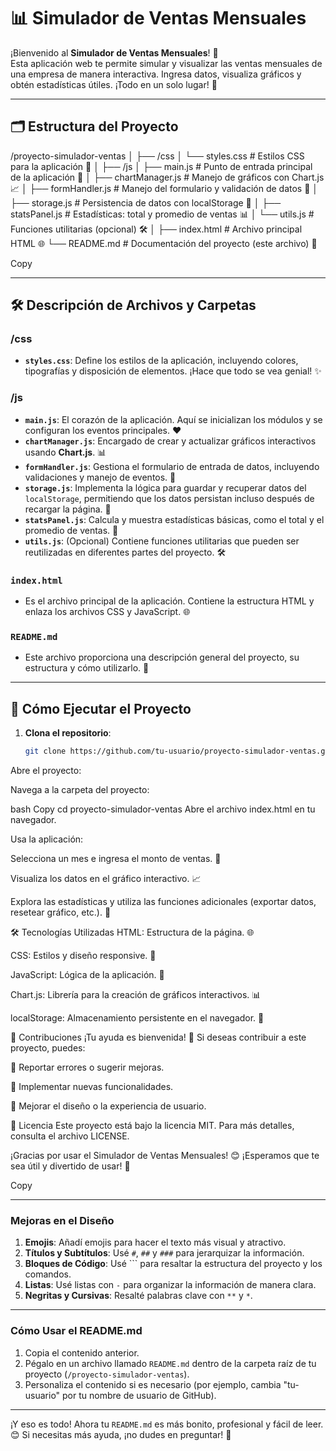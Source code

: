 # 📊 Simulador de Ventas Mensuales

¡Bienvenido al **Simulador de Ventas Mensuales**! 🎉  
Esta aplicación web te permite simular y visualizar las ventas mensuales de una empresa de manera interactiva. Ingresa datos, visualiza gráficos y obtén estadísticas útiles. ¡Todo en un solo lugar! 🚀

---

## 🗂️ Estructura del Proyecto
/proyecto-simulador-ventas
│
├── /css
│ └── styles.css # Estilos CSS para la aplicación 🎨
│
├── /js
│ ├── main.js # Punto de entrada principal de la aplicación 🚪
│ ├── chartManager.js # Manejo de gráficos con Chart.js 📈
│ ├── formHandler.js # Manejo del formulario y validación de datos 📝
│ ├── storage.js # Persistencia de datos con localStorage 💾
│ ├── statsPanel.js # Estadísticas: total y promedio de ventas 📊
│ └── utils.js # Funciones utilitarias (opcional) 🛠️
│
├── index.html # Archivo principal HTML 🌐
└── README.md # Documentación del proyecto (este archivo) 📄

Copy

---

## 🛠️ Descripción de Archivos y Carpetas

### **/css**
- **`styles.css`**: Define los estilos de la aplicación, incluyendo colores, tipografías y disposición de elementos. ¡Hace que todo se vea genial! ✨

### **/js**
- **`main.js`**: El corazón de la aplicación. Aquí se inicializan los módulos y se configuran los eventos principales. ❤️
- **`chartManager.js`**: Encargado de crear y actualizar gráficos interactivos usando **Chart.js**. 📊
- **`formHandler.js`**: Gestiona el formulario de entrada de datos, incluyendo validaciones y manejo de eventos. 📝
- **`storage.js`**: Implementa la lógica para guardar y recuperar datos del `localStorage`, permitiendo que los datos persistan incluso después de recargar la página. 💾
- **`statsPanel.js`**: Calcula y muestra estadísticas básicas, como el total y el promedio de ventas. 🧮
- **`utils.js`**: (Opcional) Contiene funciones utilitarias que pueden ser reutilizadas en diferentes partes del proyecto. 🛠️

### **`index.html`**
- Es el archivo principal de la aplicación. Contiene la estructura HTML y enlaza los archivos CSS y JavaScript. 🌐

### **`README.md`**
- Este archivo proporciona una descripción general del proyecto, su estructura y cómo utilizarlo. 📄

---

## 🚀 Cómo Ejecutar el Proyecto

1. **Clona el repositorio**:
   ```bash
   git clone https://github.com/tu-usuario/proyecto-simulador-ventas.git
Abre el proyecto:

Navega a la carpeta del proyecto:

bash
Copy
cd proyecto-simulador-ventas
Abre el archivo index.html en tu navegador.

Usa la aplicación:

Selecciona un mes e ingresa el monto de ventas. 📅

Visualiza los datos en el gráfico interactivo. 📈

Explora las estadísticas y utiliza las funciones adicionales (exportar datos, resetear gráfico, etc.). 🧮

🛠️ Tecnologías Utilizadas
HTML: Estructura de la página. 🌐

CSS: Estilos y diseño responsive. 🎨

JavaScript: Lógica de la aplicación. 🧠

Chart.js: Librería para la creación de gráficos interactivos. 📊

localStorage: Almacenamiento persistente en el navegador. 💾

🤝 Contribuciones
¡Tu ayuda es bienvenida! 🙌 Si deseas contribuir a este proyecto, puedes:

🐛 Reportar errores o sugerir mejoras.

🚀 Implementar nuevas funcionalidades.

🎨 Mejorar el diseño o la experiencia de usuario.

📜 Licencia
Este proyecto está bajo la licencia MIT. Para más detalles, consulta el archivo LICENSE.

¡Gracias por usar el Simulador de Ventas Mensuales! 😊
¡Esperamos que te sea útil y divertido de usar! 🚀

Copy

---

### **Mejoras en el Diseño**

1. **Emojis**: Añadí emojis para hacer el texto más visual y atractivo.
2. **Títulos y Subtítulos**: Usé `#`, `##` y `###` para jerarquizar la información.
3. **Bloques de Código**: Usé ``` para resaltar la estructura del proyecto y los comandos.
4. **Listas**: Usé listas con `-` para organizar la información de manera clara.
5. **Negritas y Cursivas**: Resalté palabras clave con `**` y `*`.

---

### **Cómo Usar el README.md**

1. Copia el contenido anterior.
2. Pégalo en un archivo llamado `README.md` dentro de la carpeta raíz de tu proyecto (`/proyecto-simulador-ventas`).
3. Personaliza el contenido si es necesario (por ejemplo, cambia "tu-usuario" por tu nombre de usuario de GitHub).

---

¡Y eso es todo! Ahora tu `README.md` es más bonito, profesional y fácil de leer. 😊 Si necesitas más ayuda, ¡no dudes en preguntar! 🚀

